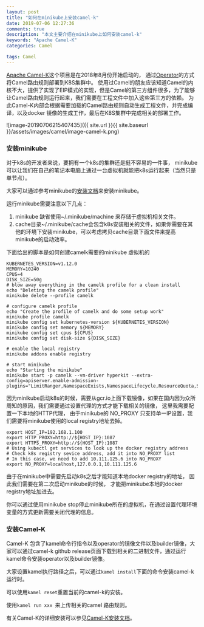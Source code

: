 ```yaml
---
layout: post
title: "如何在minikube上安装camel-k"
date: 2019-07-06 12:27:36
comments: true
description: "本文主要介绍在minikube上如何安装camel-k"
keywords: "Apache Camel-K"
categories: Camel

tags: Camel
---
```


[Apache Camel-K](https://github.com/apache/camel-k/)这个项目是在2018年8月份开始启动的， 通过[Operator](https://github.com/operator-framework/operator-sdk)的方式将Camel路由规则部署到K8S集群中。 使用过Camel的朋友应该知道Camel的内核不大，提供了实现了EIP模式的实现，但是Camel的第三方组件很多，为了能够让Camel路由规则运行起来，我们需要在工程文件中加入这些第三方的依赖。 为此Camel-K内部会根据需要加载的Camel路由规则自动生成工程文件，并完成编译，以及docker 镜像的生成工作，最后在K8S集群中完成相关的部署工作。

![image-20190706215407435]({{ site.url }}{{ site.baseurl }}/assets/images/camel/image-camel-k.png)

### 安装minikube

对于k8s的开发者来说，要拥有一个k8s的集群还是挺不容易的一件事， minikube可以让我们在自己的笔记本电脑上通过一台虚拟机就能把k8s运行起来（当然只是单节点）。

大家可以通过参考minikube的[安装文档](https://kubernetes.io/docs/tasks/tools/install-minikube/)来安装minikube。

运行minikube需要注意以下几点：

1. minikube 缺省使用~/.minikube/machine 来存储于虚拟机相关文件。
2. cache目录~/.minikube/cache会包含k8s安装相关的文件，如果你需要在其他的环境下安装minikube，可以考虑拷贝cache目录下面文件来提高minikube的启动效率。

下面给出的脚本是如何创建camelk需要的minikube 虚拟机的

```
KUBERNETES_VERSION=v1.12.0
MEMORY=10240
CPUS=4
DISK_SIZE=50g
# blow away everything in the camelk profile for a clean install
echo "Deleting the camelk profile"
minikube delete --profile camelk

# configure camelk profile
echo "Create the profile of camelk and do some setup work"
minikube profile camelk
minikube config set kubernetes-version ${KUBERNETES_VERSION}
minikube config set memory ${MEMORY}
minikube config set cpus ${CPUS}
minikube config set disk-size ${DISK_SIZE}

# enable the local registry
minikube addons enable registry

# start minikube
echo "Starting the minikube"
minikube start -p camelk --vm-driver hyperkit --extra-config=apiserver.enable-admission-plugins="LimitRanger,NamespaceExists,NamespaceLifecycle,ResourceQuota,ServiceAccount,DefaultStorageClass,MutatingAdmissionWebhook"

```

因为minikube启动k8s的时候，需要从gcr.io上面下载镜像，如果在国内因为众所周知的原因，我们需要通过设置代理的方式才能下载相关的镜像， 这里我需要配置一下本地的HTTP代理， 由于minikube的 NO_PROXY 只支持单一IP设置，我们需要将minikube使用的local registry地址去掉。

```
export HOST_IP=192.168.1.100
export HTTP_PROXY=http://${HOST_IP}:1087
export HTTPS_PROXY=http://${HOST_IP}:1087
# Using kubectl get services to look up the docker registry address
# Check k8s registry sevice address, add it into NO_PROXY list
# In this case, we need to add 10.111.125.6 into NO_PROXY
export NO_PROXY=localhost,127.0.0.1,10.111.125.6
```

由于在minikube中需要先启动k8s之后才能知道本地docker registry的地址， 因此我们需要在第二次启动minikube的时候， 才能把minikube本地的docker registry地址加进去。

你可以通过使用minikube stop停止minikube所在的虚拟机，在通过设置代理环境变量的方式更新需要关闭代理的信息。

### 安装Camel-K

Camel-K 包含了kamel命令行指令以及operator的镜像文件以及builder镜像，大家可以通过camel-k github release页面下载到相关的二进制文件，通过运行kamel命令安装operator以及builder镜像。

大家设置kamel执行路径之后，可以通过`kamel install`下面的命令安装camel-k 运行时。

可以使用`kamel reset`重置当前的camel-k的安装。

使用`kamel run xxx `来上传相关的camel 路由规则。

有关Camel-K的详细安装可以参见[Camel-K安装文档](https://github.com/apache/camel-k#installation)。
